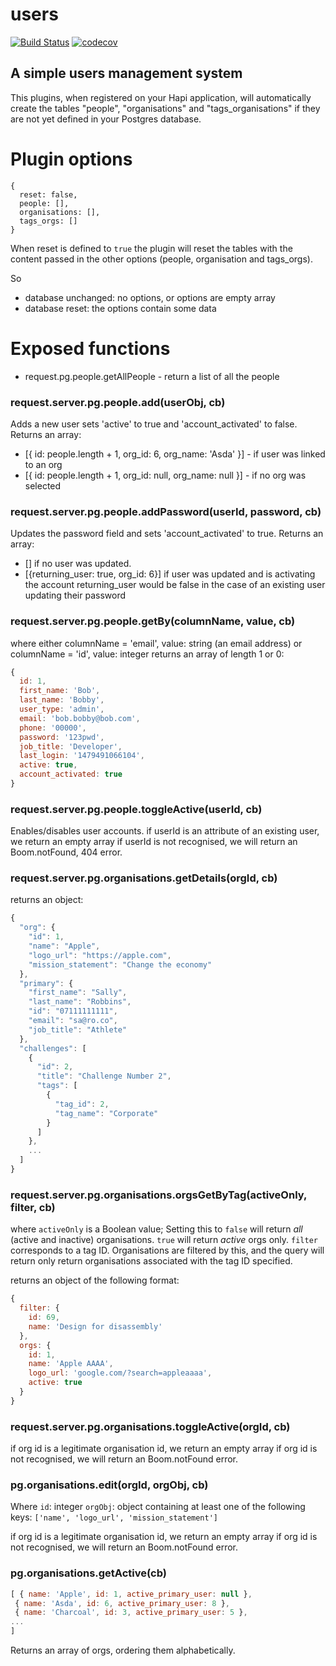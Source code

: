 # users
[![Build Status](https://travis-ci.org/postgres-plugin/people.svg?branch=master)](https://travis-ci.org/postgres-plugin/people)
[![codecov](https://codecov.io/gh/postgres-plugin/people/branch/master/graph/badge.svg)](https://codecov.io/gh/postgres-plugin/people)

## A simple users management system

This plugins, when registered on your Hapi application, will automatically create the tables "people", "organisations" and "tags_organisations" if they are not yet defined in your Postgres database.

# Plugin options

```
{
  reset: false,
  people: [],
  organisations: [],
  tags_orgs: []
}
```

When reset is defined to ```true``` the plugin will reset the tables with the content passed in the other options (people, organisation and tags_orgs).

So
- database unchanged: no options, or options are empty array
- database reset: the options contain some data

# Exposed functions

- request.pg.people.getAllPeople - return a list of all the people

### request.server.pg.people.add(userObj, cb)
Adds a new user sets 'active' to true and 'account_activated' to false.
Returns an array:
- [{ id: people.length + 1, org_id: 6, org_name: 'Asda' }] - if user was linked to an org
- [{ id: people.length + 1, org_id: null, org_name: null }] - if no org was selected



### request.server.pg.people.addPassword(userId, password, cb)
Updates the password field and sets 'account_activated' to true.
Returns an array:
- [] if no user was updated.
- [{returning_user: true, org_id: 6}] if user was updated and is activating the account
returning_user would be false in the case of an existing user updating their password

### request.server.pg.people.getBy(columnName, value, cb)
where either
columnName = 'email', value: string (an email address)
or
columnName = 'id', value: integer
returns an array of length 1 or 0:
```js
{
  id: 1,
  first_name: 'Bob',
  last_name: 'Bobby',
  user_type: 'admin',
  email: 'bob.bobby@bob.com',
  phone: '00000',
  password: '123pwd',
  job_title: 'Developer',
  last_login: '1479491066104',
  active: true,
  account_activated: true
}
```

### request.server.pg.people.toggleActive(userId, cb)
Enables/disables user accounts.
if userId is an attribute of an existing user, we return an empty array
if userId is not recognised, we will return an Boom.notFound, 404 error.

### request.server.pg.organisations.getDetails(orgId, cb)
returns an object:
```js
{
  "org": {
    "id": 1,
    "name": "Apple",
    "logo_url": "https://apple.com",
    "mission_statement": "Change the economy"
  },
  "primary": {
    "first_name": "Sally",
    "last_name": "Robbins",
    "id": "07111111111",
    "email": "sa@ro.co",
    "job_title": "Athlete"
  },
  "challenges": [
    {
      "id": 2,
      "title": "Challenge Number 2",
      "tags": [
        {
          "tag_id": 2,
          "tag_name": "Corporate"
        }
      ]
    },
    ...
  ]
}
```

### request.server.pg.organisations.orgsGetByTag(activeOnly, filter, cb)
where
`activeOnly` is a Boolean value; Setting this to `false` will return _all_ (active
  and inactive) organisations. `true` will return _active_ orgs only.
`filter` corresponds to a tag ID. Organisations are filtered by this, and the
  query will return only return organisations associated with the tag ID
  specified.

returns an object of the following format:
```js
{
  filter: {
    id: 69,
    name: 'Design for disassembly'
  },
  orgs: {
    id: 1,
    name: 'Apple AAAA',
    logo_url: 'google.com/?search=appleaaaa',
    active: true
  }
}
```


### request.server.pg.organisations.toggleActive(orgId, cb)
if org id is a legitimate organisation id, we return an empty array
if org id is not recognised, we will return an Boom.notFound error.


### pg.organisations.edit(orgId, orgObj, cb)
Where
`id`: integer
`orgObj`: object containing at least one of the following keys: `['name', 'logo_url', 'mission_statement']`

if org id is a legitimate organisation id, we return an empty array
if org id is not recognised, we will return an Boom.notFound error.

### pg.organisations.getActive(cb)
```js
[ { name: 'Apple', id: 1, active_primary_user: null },
 { name: 'Asda', id: 6, active_primary_user: 8 },
 { name: 'Charcoal', id: 3, active_primary_user: 5 },
...
]
```
Returns an array of orgs, ordering them alphabetically.
